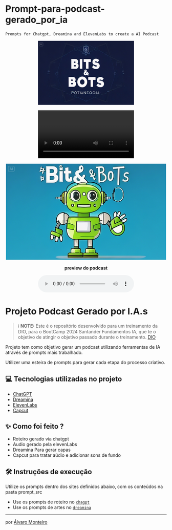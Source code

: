 # Prompt-para-podcast-gerado_por_ia

	Prompts for Chatgpt, Dreamina and ElevenLabs to create a AI Podcast
<div>
<p align="center">
<img  src="assets/CapaPodCast_v3.png"
      margin=30 
      width=300
      height=200
    />
</div>

<div>
<p align="center">
<video  src="assets/CapaPodCast_v3.mp4" controls title ="Video de Abertura do PodCast">
    /></video>
</div>

<p align="center">
<img 
    src="assets/CapaPodCast_v5.png"
      margin=30 
      width=500
      height=300
/>
</p>

<b>   
<p align="center">
    preview do podcast
</p></b>

<div align="center">
    <audio src="output/Podcast_Bits_Bots_LLM_Editado.MP3" controls title="Podcast editado"></audio>
</div>

# Projeto Podcast Gerado por I.A.s


 > ℹ️ **NOTE:** Este é o repositório desenvolvido para um treinamento da DIO, para o BootCamp 2024 Santander Fundamentos IA, que te o objetivo de atingir o objetivo passado durante o treinamento. [DIO](https://dio.me)

Projeto tem como objetivo gerar um podcast utilizando ferramentas de IA através de prompts mais trabalhado.

Utilizer uma esteira de prompts para gerar cada etapa do processo criativo.

## 💻 Tecnologias utilizadas no projeto

- [ChatGPT](https://chat.openai.com/) 
- [Dreamina](https://dreamina.capcut.com/)
- [ElevenLabs](https://beta.elevenlabs.io/)
- [Capcut](https://www.capcut.com/pt-br/)

## ✨ Como foi feito ?

- Roteiro gerado via chatgpt
- Audio gerado pela elevenLabs
- Dreamina Para gerar capas
- Capcut para tratar aúdio e adicionar sons de fundo

## 🛠️ Instruções de execução

Utilize os prompts dentro dos sites definidos abaixo, com os conteúdos na pasta prompt_src

-  Use os prompts de roteiro no [`chagpt`](output/chatGpt.md)
-  Use os prompts de artes no [`dreamina`](output/dreamina.md)

---

por [Álvaro Monteiro](https://github.com/Alvaro-MSJR)